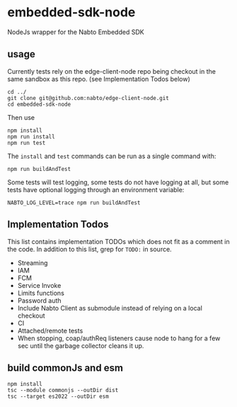 # embedded-sdk-node
NodeJs wrapper for the Nabto Embedded SDK


## usage

Currently tests rely on the edge-client-node repo being checkout in the same sandbox as this repo. (see Implementation Todos below)

```
cd ../
git clone git@github.com:nabto/edge-client-node.git
cd embedded-sdk-node
```

Then use
```
npm install
npm run install
npm run test
```

The `install` and `test` commands can be run as a single command with:

```
npm run buildAndTest
```

Some tests will test logging, some tests do not have logging at all, but some tests have optional logging through an environment variable:

```
NABTO_LOG_LEVEL=trace npm run buildAndTest
```


## Implementation Todos

This list contains implementation TODOs which does not fit as a comment in the code. In addition to this list, grep for `TODO:` in source.

 * Streaming
 * IAM
 * FCM
 * Service Invoke
 * Limits functions
 * Password auth
 * Include Nabto Client as submodule instead of relying on a local checkout
 * CI
 * Attached/remote tests
 * When stopping, coap/authReq listeners cause node to hang for a few sec until the garbage collector cleans it up.


## build commonJs and esm

```
npm install
tsc --module commonjs --outDir dist
tsc --target es2022 --outDir esm
```
